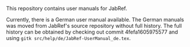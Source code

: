 This repository contains user manuals for JabRef.

Currently, there is a German user manual available.
The German manuals was moved from JabRef's source repository without full history.
The full history can be obtained by checking out commit 4fefa1605975577 and using `gitk src/help/de/JabRef-UserManual_de.tex`.
